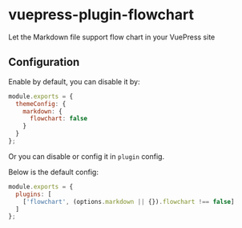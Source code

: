 # vuepress-plugin-flowchart <MyBadge text="V0.0.10+" />

Let the Markdown file support flow chart in your VuePress site

## Configuration

Enable by default, you can disable it by:

```js
module.exports = {
  themeConfig: {
    markdown: {
      flowchart: false
    }
  }
};
```

Or you can disable or config it in `plugin` config.

Below is the default config:

```js
module.exports = {
  plugins: [
    ['flowchart', (options.markdown || {}).flowchart !== false]
  ]
};
```
